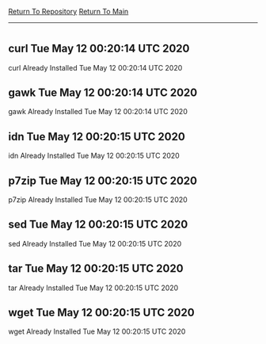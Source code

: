 [Return To Repository](https://github.com/deathbybandaid/piholeparser/)
[Return To Main](https://github.com/deathbybandaid/piholeparser/blob/master/RecentRunLogs/Mainlog.md)
____________________________________
# 
## curl Tue May 12 00:20:14 UTC 2020
curl Already Installed Tue May 12 00:20:14 UTC 2020
## gawk Tue May 12 00:20:14 UTC 2020
gawk Already Installed Tue May 12 00:20:14 UTC 2020
## idn Tue May 12 00:20:15 UTC 2020
idn Already Installed Tue May 12 00:20:15 UTC 2020
## p7zip Tue May 12 00:20:15 UTC 2020
p7zip Already Installed Tue May 12 00:20:15 UTC 2020
## sed Tue May 12 00:20:15 UTC 2020
sed Already Installed Tue May 12 00:20:15 UTC 2020
## tar Tue May 12 00:20:15 UTC 2020
tar Already Installed Tue May 12 00:20:15 UTC 2020
## wget Tue May 12 00:20:15 UTC 2020
wget Already Installed Tue May 12 00:20:15 UTC 2020
